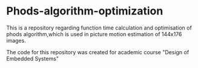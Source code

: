 # Phods-algorithm-optimization

This is a repository regarding function time calculation and optimisation of phods algorithm,which is used in picture motion estimation of 144x176 images.

The code for this repository was created for academic course "Design of Embedded Systems"
